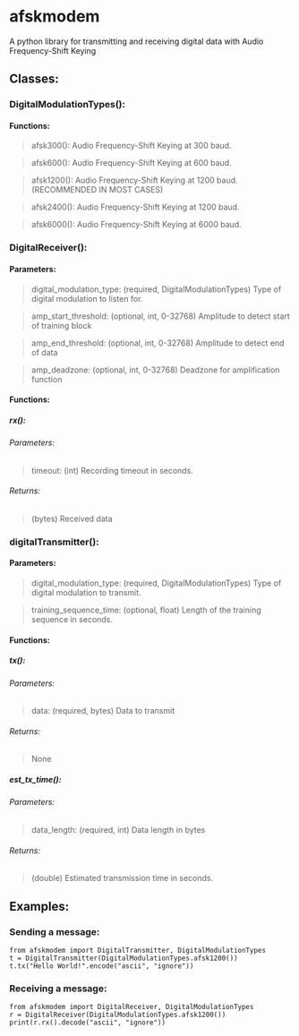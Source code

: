 # afskmodem
A python library for transmitting and receiving digital data with Audio Frequency-Shift Keying
## Classes:
### DigitalModulationTypes():
#### Functions:
> afsk300(): Audio Frequency-Shift Keying at 300 baud.

> afsk600(): Audio Frequency-Shift Keying at 600 baud.

> afsk1200(): Audio Frequency-Shift Keying at 1200 baud. (RECOMMENDED IN MOST CASES)

> afsk2400(): Audio Frequency-Shift Keying at 1200 baud.

> afsk6000(): Audio Frequency-Shift Keying at 6000 baud.

### DigitalReceiver():
#### Parameters:
> digital_modulation_type: (required, DigitalModulationTypes) Type of digital modulation to listen for.

> amp_start_threshold: (optional, int, 0-32768) Amplitude to detect start of training block

> amp_end_threshold: (optional, int, 0-32768) Amplitude to detect end of data

> amp_deadzone: (optional, int, 0-32768) Deadzone for amplification function

#### Functions:
##### rx():
###### Parameters:
> timeout: (int) Recording timeout in seconds.

###### Returns:
> (bytes) Received data

### digitalTransmitter():
#### Parameters:
> digital_modulation_type: (required, DigitalModulationTypes) Type of digital modulation to transmit.

> training_sequence_time: (optional, float) Length of the training sequence in seconds.

#### Functions:
##### tx():
###### Parameters:
> data: (required, bytes) Data to transmit
###### Returns:
> None

##### est_tx_time():
###### Parameters:
> data_length: (required, int) Data length in bytes

###### Returns:
> (double) Estimated transmission time in seconds.

## Examples:
### Sending a message:
```
from afskmodem import DigitalTransmitter, DigitalModulationTypes
t = DigitalTransmitter(DigitalModulationTypes.afsk1200())
t.tx("Hello World!".encode("ascii", "ignore"))
```
### Receiving a message:
```
from afskmodem import DigitalReceiver, DigitalModulationTypes
r = DigitalReceiver(DigitalModulationTypes.afsk1200())
print(r.rx().decode("ascii", "ignore"))
```

